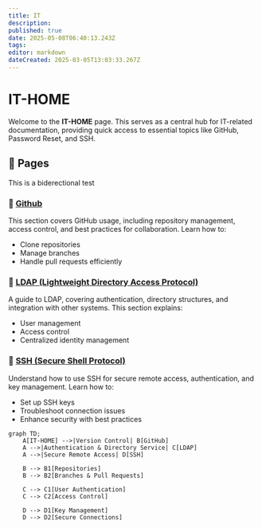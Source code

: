 ```yaml
---
title: IT
description: 
published: true
date: 2025-05-08T06:40:13.243Z
tags: 
editor: markdown
dateCreated: 2025-03-05T13:03:33.267Z
---
```


# IT-HOME  

Welcome to the **IT-HOME** page. This serves as a central hub for IT-related documentation, providing quick access to essential topics like GitHub, Password Reset, and SSH.  

## 📂 Pages  
This is a biderectional test

### 📌 <a href="/IT-HOME/Github">Github</a>  
This section covers GitHub usage, including repository management, access control, and best practices for collaboration. Learn how to:  
- Clone repositories  
- Manage branches  
- Handle pull requests efficiently  

### 🔑 <a href="/IT-HOME/LDAP">LDAP (Lightweight Directory Access Protocol)</a>  
A guide to LDAP, covering authentication, directory structures, and integration with other systems. This section explains:  
- User management  
- Access control  
- Centralized identity management  

### 🔐 <a href="/IT-HOME/SSH">SSH (Secure Shell Protocol)</a>  
Understand how to use SSH for secure remote access, authentication, and key management. Learn how to:  
- Set up SSH keys  
- Troubleshoot connection issues  
- Enhance security with best practices  

```mermaid
graph TD;
    A[IT-HOME] -->|Version Control| B[GitHub]
    A -->|Authentication & Directory Service| C[LDAP]
    A -->|Secure Remote Access| D[SSH]
    
    B --> B1[Repositories]
    B --> B2[Branches & Pull Requests]
    
    C --> C1[User Authentication]
    C --> C2[Access Control]
    
    D --> D1[Key Management]
    D --> D2[Secure Connections]
 ```